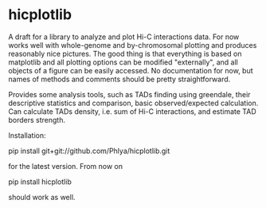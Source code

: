 hicplotlib
==========
A draft for a library to analyze and plot Hi-C interactions data. For now works well with whole-genome and by-chromosomal plotting and produces reasonably nice pictures. The good thing is that everything is based on matplotlib and all plotting options can be modified "externally", and all objects of a figure can be easily accessed. No documentation for now, but names of methods and comments should be pretty straightforward.

Provides some analysis tools, such as TADs finding using greendale, their descriptive statistics and comparison, basic observed/expected calculation. Can calculate TADs density, i.e. sum of Hi-C interactions, and estimate TAD borders strength.

Installation: 

  pip install git+git://github.com/Phlya/hicplotlib.git 

for the latest version.
From now on 

  pip install hicplotlib

should work as well.

